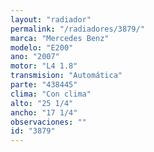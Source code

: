 ```yaml
---
layout: "radiador"
permalink: "/radiadores/3879/"
marca: "Mercedes Benz"
modelo: "E200"
ano: "2007"
motor: "L4 1.8"
transmision: "Automática"
parte: "438445"
clima: "Con clima"
alto: "25 1/4"
ancho: "17 1/4"
observaciones: ""
id: "3879"
---
```


